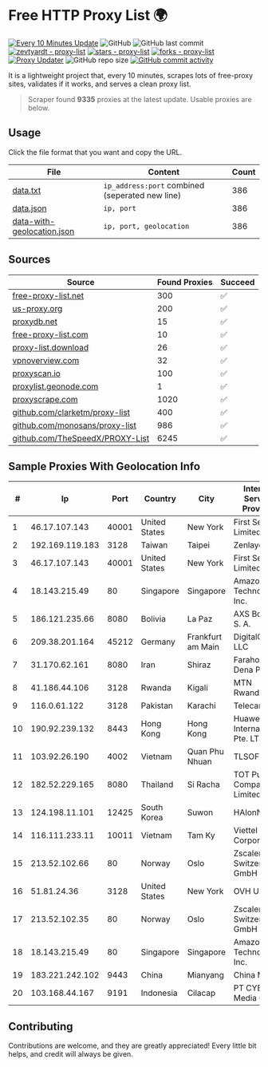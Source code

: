 
# Free HTTP Proxy List 🌍

[![Every 10 Minutes Update](https://github.com/mertguvencli/http-proxy-list/actions/workflows/main.yml/badge.svg?branch=main)](https://github.com/mertguvencli/http-proxy-list/actions/workflows/main.yml)
![GitHub](https://img.shields.io/github/license/mertguvencli/http-proxy-list)
![GitHub last commit](https://img.shields.io/github/last-commit/mertguvencli/http-proxy-list)
[![zevtyardt - proxy-list](https://img.shields.io/static/v1?label=zevtyardt&message=proxy-list&color=blue&logo=github)](https://github.com/zevtyardt/proxy-list "Go to GitHub repo")
[![stars - proxy-list](https://img.shields.io/github/stars/zevtyardt/proxy-list?style=social)](https://github.com/zevtyardt/proxy-list)
[![forks - proxy-list](https://img.shields.io/github/forks/zevtyardt/proxy-list?style=social)](https://github.com/zevtyardt/proxy-list)
[![Proxy Updater](https://github.com/zevtyardt/proxy-list/workflows/Proxy%20Updater/badge.svg)](https://github.com/zevtyardt/proxy-list/actions?query=workflow:"Proxy+Updater")
![GitHub repo size](https://img.shields.io/github/repo-size/zevtyardt/proxy-list)
[![GitHub commit activity](https://img.shields.io/github/commit-activity/m/zevtyardt/proxy-list?logo=commits)](https://github.com/zevtyardt/proxy-list/commits/main)

It is a lightweight project that, every 10 minutes, scrapes lots of free-proxy sites, validates if it works, and serves a clean proxy list.

> Scraper found **9335** proxies at the latest update. Usable proxies are below.

## Usage

Click the file format that you want and copy the URL.

|File|Content|Count|
|----|-------|-----|
|[data.txt](https://raw.githubusercontent.com/mertguvencli/http-proxy-list/main/proxy-list/data.txt)|`ip_address:port` combined (seperated new line)|386|
|[data.json](https://raw.githubusercontent.com/mertguvencli/http-proxy-list/main/proxy-list/data.json)|`ip, port`|386|
|[data-with-geolocation.json](https://raw.githubusercontent.com/mertguvencli/http-proxy-list/main/proxy-list/data-with-geolocation.json)|`ip, port, geolocation`|386|

## Sources

|Source|Found Proxies|Succeed|
|------|-------------|-------|
|[free-proxy-list.net](https://free-proxy-list.net)|300|✅|
|[us-proxy.org](https://www.us-proxy.org)|200|✅|
|[proxydb.net](http://proxydb.net)|15|✅|
|[free-proxy-list.com](https://free-proxy-list.com/?page=&port=&type%5B%5D=http&type%5B%5D=https&up_time=0&search=Search)|10|✅|
|[proxy-list.download](https://www.proxy-list.download/HTTP)|26|✅|
|[vpnoverview.com](https://vpnoverview.com/privacy/anonymous-browsing/free-proxy-servers)|32|✅|
|[proxyscan.io](https://www.proxyscan.io)|100|✅|
|[proxylist.geonode.com](https://proxylist.geonode.com/api/proxy-list?limit=300&page=1&sort_by=lastChecked&sort_type=desc&protocols=http,https)|1|✅|
|[proxyscrape.com](https://api.proxyscrape.com/v2/?request=displayproxies&protocol=http&timeout=10000&country=all&ssl=all&anonymity=all)|1020|✅|
|[github.com/clarketm/proxy-list](https://raw.githubusercontent.com/clarketm/proxy-list/master/proxy-list-raw.txt)|400|✅|
|[github.com/monosans/proxy-list](https://raw.githubusercontent.com/monosans/proxy-list/main/proxies/http.txt)|986|✅|
|[github.com/TheSpeedX/PROXY-List](https://raw.githubusercontent.com/TheSpeedX/PROXY-List/master/http.txt)|6245|✅|


## Sample Proxies With Geolocation Info

|#|Ip|Port|Country|City|Internet Service Provider|
|-|--|----|-------|----|-------------------------|
|1|46.17.107.143|40001|United States|New York|First Server Limited|
|2|192.169.119.183|3128|Taiwan|Taipei|Zenlayer Inc|
|3|46.17.107.143|40001|United States|New York|First Server Limited|
|4|18.143.215.49|80|Singapore|Singapore|Amazon Technologies Inc.|
|5|186.121.235.66|8080|Bolivia|La Paz|AXS Bolivia S. A.|
|6|209.38.201.164|45212|Germany|Frankfurt am Main|DigitalOcean, LLC|
|7|31.170.62.161|8080|Iran|Shiraz|Farahoosh Dena PLC|
|8|41.186.44.106|3128|Rwanda|Kigali|MTN Rwandacell|
|9|116.0.61.122|3128|Pakistan|Karachi|Telecard|
|10|190.92.239.132|8443|Hong Kong|Hong Kong|Huawei International Pte. LTD|
|11|103.92.26.190|4002|Vietnam|Quan Phu Nhuan|TLSOFT|
|12|182.52.229.165|8080|Thailand|Si Racha|TOT Public Company Limited|
|13|124.198.11.101|12425|South Korea|Suwon|HAIonNet|
|14|116.111.233.11|10011|Vietnam|Tam Ky|Viettel Corporation|
|15|213.52.102.66|80|Norway|Oslo|Zscaler Switzerland GmbH|
|16|51.81.24.36|3128|United States|New York|OVH US LLC|
|17|213.52.102.35|80|Norway|Oslo|Zscaler Switzerland GmbH|
|18|18.143.215.49|80|Singapore|Singapore|Amazon Technologies Inc.|
|19|183.221.242.102|9443|China|Mianyang|China Mobile|
|20|103.168.44.167|9191|Indonesia|Cilacap|PT CYB Media Group|



## Contributing

Contributions are welcome, and they are greatly appreciated! Every
little bit helps, and credit will always be given.

